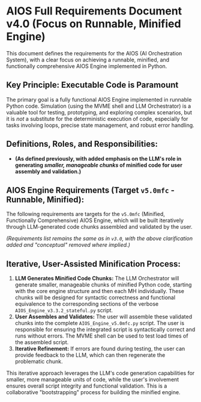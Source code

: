 # AIOS Full Requirements Document v4.0 (Focus on Runnable, Minified Engine)

This document defines the requirements for the AIOS (AI Orchestration System), with a clear focus on achieving a runnable, minified, and functionally comprehensive AIOS Engine implemented in Python.

## Key Principle: Executable Code is Paramount

The primary goal is a fully functional AIOS Engine implemented in runnable Python code.  Simulation (using the MVME shell and LLM Orchestrator) is a valuable tool for testing, prototyping, and exploring complex scenarios, but it is *not* a substitute for the deterministic execution of code, especially for tasks involving loops, precise state management, and robust error handling.

## Definitions, Roles, and Responsibilities:

*   **(As defined previously, with added emphasis on the LLM's role in generating *smaller, manageable chunks* of minified code for user assembly and validation.)**

## AIOS Engine Requirements (Target `v5.0mfc` - Runnable, Minified):

The following requirements are targets for the `v5.0mfc` (Minified, Functionally Comprehensive) AIOS Engine, which will be built iteratively through LLM-generated code chunks assembled and validated by the user.

*(Requirements list remains the same as in `v3.0`, with the above clarification added and "conceptual" removed where implied.)*

## Iterative, User-Assisted Minification Process:

1.  **LLM Generates Minified Code Chunks:** The LLM Orchestrator will generate smaller, manageable chunks of minified Python code, starting with the core engine structure and then each MH individually.  These chunks will be designed for syntactic correctness and functional equivalence to the corresponding sections of the verbose `AIOS_Engine_v3.3.2_stateful.py` script.
2.  **User Assembles and Validates:** The user will assemble these validated chunks into the complete `AIOS_Engine_v5.0mfc.py` script.  The user is responsible for ensuring the integrated script is syntactically correct and runs without errors.  The MVME shell can be used to test load times of the assembled script.
3.  **Iterative Refinement:** If errors are found during testing, the user can provide feedback to the LLM, which can then regenerate the problematic chunk.

This iterative approach leverages the LLM's code generation capabilities for smaller, more manageable units of code, while the user's involvement ensures overall script integrity and functional validation.  This is a collaborative "bootstrapping" process for building the minified engine.